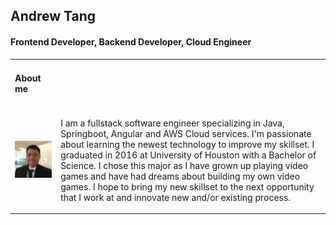 <!DOCTYPE html>
<html>
<head>
    <title>Andrew Tang Github Profile</title>
    <style>
        #img{
            max-width: 200px;
            max-height: 200px;
        }
    </style>
</head>
<body>
    <h2>Andrew Tang</h2>
    <h4>Frontend Developer, Backend Developer, Cloud Engineer</h4>
    <table>
        <tr>
            <td>
                <h4>About me</h4>
            </td>
        </tr>
        <tr>    
            <td>
                <div id="img">
                    <img src='img/profilepicture.jpg'/>
                </div>
            </td>
            <td>
                <p>I am a fullstack software engineer specializing in Java, Springboot, Angular and AWS Cloud services. I'm passionate about learning the newest technology to improve my skillset. I graduated in 2016 at University of Houston with a Bachelor of Science. I chose this major as I have grown up playing video games and have had dreams about building my own video games. I hope to bring my new skillset to the next opportunity that I work at and innovate new and/or existing process.
                </p>
            </td>
        </tr>
</body>
</html>